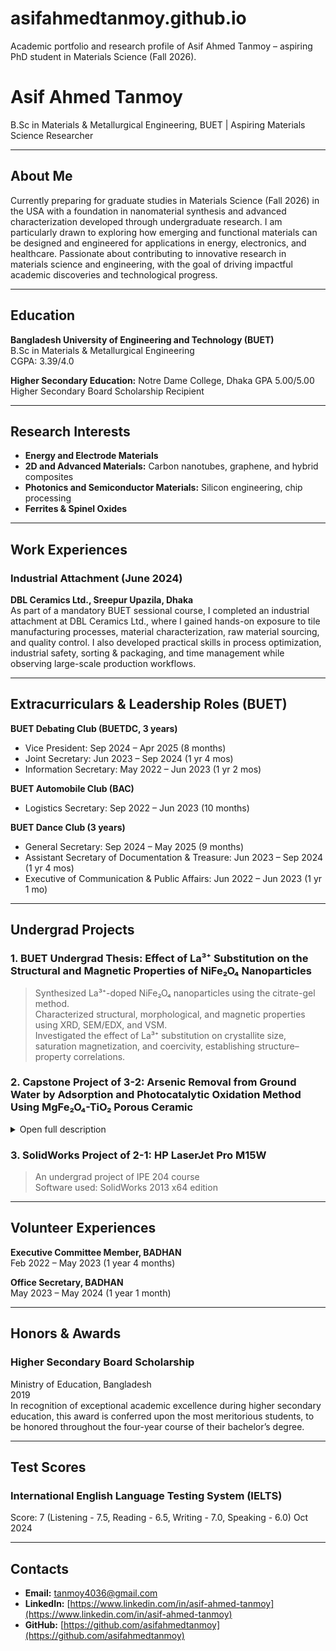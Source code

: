 # asifahmedtanmoy.github.io
Academic portfolio and research profile of Asif Ahmed Tanmoy – aspiring PhD student in Materials Science (Fall 2026).

# Asif Ahmed Tanmoy
B.Sc in Materials & Metallurgical Engineering, BUET | Aspiring Materials Science Researcher

---

## About Me
Currently preparing for graduate studies in Materials Science (Fall 2026) in the USA with a foundation in nanomaterial synthesis and advanced characterization developed through undergraduate research. I am particularly drawn to exploring how emerging and functional materials can be designed and engineered for applications in energy, electronics, and healthcare. Passionate about contributing to innovative research in materials science and engineering, with the goal of driving impactful academic discoveries and technological progress. 

---

## Education
**Bangladesh University of Engineering and Technology (BUET)**  
B.Sc in Materials & Metallurgical Engineering  
CGPA: 3.39/4.0  

**Higher Secondary Education:** 
Notre Dame College, Dhaka
GPA 5.00/5.00
Higher Secondary Board Scholarship Recipient  

---

## Research Interests

- **Energy and Electrode Materials** 
- **2D and Advanced Materials:** Carbon nanotubes, graphene, and hybrid composites
- **Photonics and Semiconductor Materials:** Silicon engineering, chip processing
- **Ferrites & Spinel Oxides** 

---

## Work Experiences
### Industrial Attachment (June 2024)
**DBL Ceramics Ltd., Sreepur Upazila, Dhaka**  
As part of a mandatory BUET sessional course, I completed an industrial attachment at DBL Ceramics Ltd., where I gained hands-on exposure to tile manufacturing processes, material characterization, raw material sourcing, and quality control. I also developed practical skills in process optimization, industrial safety, sorting & packaging, and time management while observing large-scale production workflows.

---

## Extracurriculars & Leadership Roles (BUET)

**BUET Debating Club (BUETDC, 3 years)**  
- Vice President: Sep 2024 – Apr 2025 (8 months)  
- Joint Secretary: Jun 2023 – Sep 2024 (1 yr 4 mos)  
- Information Secretary: May 2022 – Jun 2023 (1 yr 2 mos)  

**BUET Automobile Club (BAC)**  
- Logistics Secretary: Sep 2022 – Jun 2023 (10 months)  

**BUET Dance Club (3 years)**  
- General Secretary: Sep 2024 – May 2025 (9 months)  
- Assistant Secretary of Documentation & Treasure: Jun 2023 – Sep 2024 (1 yr 4 mos)  
- Executive of Communication & Public Affairs: Jun 2022 – Jun 2023 (1 yr 1 mo)

---

## Undergrad Projects

### 1. BUET Undergrad Thesis: Effect of La³⁺ Substitution on the Structural and Magnetic Properties of NiFe₂O₄ Nanoparticles
> Synthesized La³⁺-doped NiFe₂O₄ nanoparticles using the citrate-gel method.  
> Characterized structural, morphological, and magnetic properties using XRD, SEM/EDX, and VSM.  
> Investigated the effect of La³⁺ substitution on crystallite size, saturation magnetization, and coercivity, establishing structure–property correlations.  

### 2. Capstone Project of 3-2: Arsenic Removal from Ground Water by Adsorption and Photocatalytic Oxidation Method Using MgFe₂O₄-TiO₂ Porous Ceramic
<details>
<summary>Open full description</summary>

**Why did we choose adsorption-based method?**  
As (V) can be removed from water through various techniques such as coagulation and ion exchange processes. However, most of these methods are rather expensive for large-scale water treatment systems in remote and underdeveloped areas. Arsenic removal by adsorption has attracted enormous attention due to its easy operation, low cost, and little interference with water. Previous studies have shown that MgFe₂O₄ possesses excellent adsorption of arsenic because it is capable of forming special complexes with As (V), allowing As (V) to be efficiently adsorbed onto the surface of MgFe₂O₄. Furthermore, MgFe₂O₄ could be incorporated onto the surface of TiO₂ lattice, due to the same Pauli radius with TiO₂.

**Background:**  
There are two main forms of arsenic in water: trivalent [As (III)] and pentavalent [As (V)]. Usually, As (III) is prevalent in anoxic conditions such as in groundwater and is in uncharged form in nature, whereas As (V) is thermodynamically stable in surface water. As (III) is reported to have a low adsorption performance to various adsorbents compared with that of As (V) while the toxicity of As (III) is about 25–60 times higher than that of As (V). So, a pretreatment for As (III) to the less toxic As (V) is usually required for adsorption processes. Many oxidants have been applied for oxidation of As (III) to As (V) including O₃, H₂O₂, MnO₂ and TiO₂/UV. The TiO₂/UV system was an effective and low-cost approach.  

Therefore, our MgFe₂O₄–TiO₂/UV system porous ceramic is designed to possess synergistic effect:  
1. TiO₂ oxidizes toxic As (III) to less toxic As (V) - Photocatalytic Oxidation  
2. Then MgFe₂O₄ adsorbs As (V)  

</details>

### 3. SolidWorks Project of 2-1: HP LaserJet Pro M15W
> An undergrad project of IPE 204 course  
> Software used: SolidWorks 2013 x64 edition  

---

## Volunteer Experiences

**Executive Committee Member, BADHAN**  
Feb 2022 – May 2023 (1 year 4 months)  

**Office Secretary, BADHAN**  
May 2023 – May 2024 (1 year 1 month)  

---

## Honors & Awards
### Higher Secondary Board Scholarship
Ministry of Education, Bangladesh  
2019  
In recognition of exceptional academic excellence during higher secondary education, this award is conferred upon the most meritorious students, to be honored throughout the four-year course of their bachelor’s degree.

---

## Test Scores
### International English Language Testing System (IELTS)
Score: 7 (Listening - 7.5, Reading - 6.5, Writing - 7.0, Speaking - 6.0)
Oct 2024

---

## Contacts
- **Email:** tanmoy4036@gmail.com  
- **LinkedIn:** [https://www.linkedin.com/in/asif-ahmed-tanmoy](https://www.linkedin.com/in/asif-ahmed-tanmoy)  
- **GitHub:** [https://github.com/asifahmedtanmoy](https://github.com/asifahmedtanmoy)
